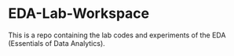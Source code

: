 # EDA-Lab-Workspace
This is a repo containing the lab codes and experiments of the EDA (Essentials of Data Analytics).
